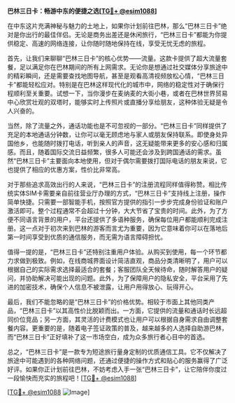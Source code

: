 **巴林三日卡：畅游中东的便捷之选[[TG💪+ @esim1088](https://t.me/s/esim1088)]**

在中东这片充满神秘与魅力的土地上，如果你计划前往巴林，那么“巴林三日卡”绝对是你出行的最佳伴侣。无论是商务出差还是休闲旅行，“巴林三日卡”都能为你提供稳定、高速的网络连接，让你随时随地保持在线，享受无忧无虑的旅程。

首先，让我们来聊聊“巴林三日卡”的核心优势——流量。这款卡提供了超大流量套餐，足以满足你在巴林期间的所有上网需求。无论你是想通过社交媒体分享旅途中的精彩瞬间，还是需要查找地图导航，甚至是观看高清视频放松心情，“巴林三日卡”都能轻松应对。特别是在巴林这样现代化的城市中，网络的稳定性对于确保行程顺利至关重要。试想一下，当你漫步在麦纳麦的大街小巷，或者在巴林世界贸易中心欣赏壮观的双塔时，能够实时上传照片或直播分享给朋友，这种体验无疑是令人兴奋的。

当然，除了流量之外，通话功能也是不可忽视的一部分。“巴林三日卡”同样提供了充足的本地通话分钟数，让你可以毫无顾虑地与家人或朋友保持联系。即使身处异国他乡，也能随时拨打电话，听到亲人的声音，这无疑能带来更多的安心感和归属感。而且，随着国际交流日益频繁，很多人可能还会涉及到跨国通话的需求。虽然“巴林三日卡”主要面向本地使用，但对于偶尔需要拨打国际电话的朋友来说，它也提供了相应的优惠方案，性价比非常高。

对于那些追求高效出行的人来说，“巴林三日卡”的注册流程同样值得称赞。相比传统实体SIM卡需要亲自前往营业厅办理的方式，“巴林三日卡”支持线上注册，操作简单快捷。只需要一部智能手机，按照官方提供的指引一步步完成身份验证和账户激活即可。整个过程通常不会超过十分钟，大大节省了宝贵的时间。此外，为了方便不同语言背景的用户，平台还提供了多语种服务，确保每位用户都能顺利完成注册。这一点对于初次来到巴林的游客而言尤为重要，因为它意味着你可以在落地后第一时间享受到优质的通信服务，而无需为语言障碍担忧。

值得一提的是，“巴林三日卡”还特别注重用户体验。从购买到使用，每一个环节都力求做到极致。例如，在线商城界面设计简洁直观，商品分类清晰明了，用户可以根据自己的实际需求选择最适合的套餐；客服团队全天候待命，随时解答用户的疑问，并协助解决可能出现的问题。此外，为了保障用户的隐私安全，平台采用了先进的加密技术，确保个人信息不被泄露，让用户用得放心、玩得开心。

最后，我们不能忽略的是“巴林三日卡”的价格优势。相较于市面上其他同类产品，“巴林三日卡”以其高性价比脱颖而出。一方面，它提供的流量和通话时长远超同价位竞品；另一方面，其灵活的计费模式也让用户可以根据自身需求自由调整套餐内容。更重要的是，随着电子签证政策的普及，越来越多的人选择自助游巴林，而“巴林三日卡”正好填补了这一市场空白，成为众多旅行者心目中的首选。

总之，“巴林三日卡”是一款专为短途旅行量身定制的优质通信工具。它不仅解决了旅途中可能遇到的各种网络问题，还通过便捷的操作方式和贴心的服务赢得了广泛好评。如果你正计划前往巴林，不妨考虑入手一张“巴林三日卡”，让它陪伴你度过一段愉快而充实的旅程吧！[[TG💪+ @esim1088](https://t.me/s/esim1088)] 

[[TG💪+ @esim1088](https://t.me/s/esim1088) ![Image](https://i.postimg.cc/4NQfJmqS/Snipaste-2025-05-13-00-14-12.png)]